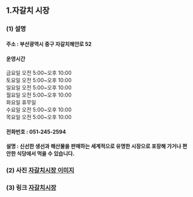 ## 1.자갈치 시장   
### (1) 설명  
#### 주소 : 부산광역시 중구 자갈치해안로 52  
#### 운영시간 
금요일	오전 5:00~오후 10:00  
토요일	오전 5:00~오후 10:00  
일요일	오전 5:00~오후 10:00  
월요일	오전 5:00~오후 10:00  
화요일	휴무일  
수요일	오전 5:00~오후 10:00  
목요일	오전 5:00~오후 10:00  
#### 전화번호 : 051-245-2594
#### 설명 : 신선한 생선과 해산물을 판매하는 세계적으로 유명한 시장으로 포장해 가거나 편안한 식당에서 먹을 수 있습니다.
### (2) 사진 [자갈치시장 이미지](https://cdn.kbiznews.co.kr/news/photo/201903/49568_11015_619.jpg)
### (3) 링크 [자갈치시장](https://www.bisco.or.kr/jagalchimarket/)

